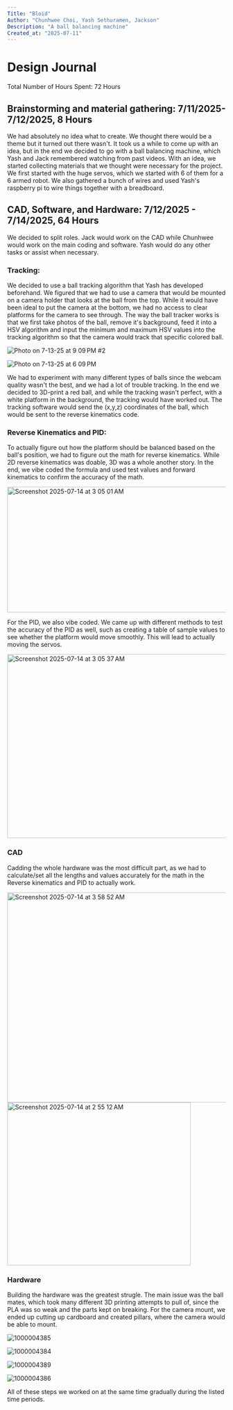 ```yaml
---
Title: "Bloid"
Author: "Chunhwee Choi, Yash Sethuramen, Jackson"
Description: "A ball balancing machine"
Created_at: "2025-07-11"
---
```

# Design Journal
Total Number of Hours Spent: 72 Hours

## Brainstorming and material gathering: 7/11/2025-7/12/2025, 8 Hours
We had absolutely no idea what to create. We thought there would be a theme but it turned out there wasn't. It took us a while to come up with an idea, but in the end we decided to go with a ball balancing machine, which Yash and Jack remembered watching from past videos.
With an idea, we started collecting materials that we thought were necessary for the project. We first started with the huge servos, which we started with 6 of them for a 6 armed robot. 
We also gathered a bunch of wires and used Yash's raspberry pi to wire things together with a breadboard.

## CAD, Software, and Hardware: 7/12/2025 - 7/14/2025, 64 Hours
We decided to split roles. Jack would work on the CAD while Chunhwee would work on the main coding and software. Yash would do any other tasks or assist when necessary. 

### Tracking:
We decided to use a ball tracking algorithm that Yash has developed beforehand. We figured that we had to use a camera that would be mounted on a camera holder that looks at the ball from the top.
While it would have been ideal to put the camera at the bottom, we had no access to clear platforms for the camera to see through.
The way the ball tracker works is that we first take photos of the ball, remove it's background, feed it into a HSV algorithm and input the minimum and maximum HSV values into the tracking algorithm so that the camera would track that specific colored ball.

![Photo on 7-13-25 at 9 09 PM #2](https://github.com/user-attachments/assets/80747b60-e4c2-4fdb-9f02-c6a2d9525ec7)

![Photo on 7-13-25 at 6 09 PM](https://github.com/user-attachments/assets/fa0e95cb-dc11-4aee-88f5-4175dc3cae61)

We had to experiment with many different types of balls since the webcam quality wasn't the best, and we had a lot of trouble tracking. In the end we decided to 3D-print a red ball, and while the tracking wasn't perfect, with a white platform in the background, the tracking would have worked out.
The tracking software would send the (x,y,z) coordinates of the ball, which would be sent to the reverse kinematics code.

### Reverse Kinematics and PID:
To actually figure out how the platform should be balanced based on the ball's position, we had to figure out the math for reverse kinematics. While 2D reverse kinematics was doable, 3D was a whole another story.
In the end, we vibe coded the formula and used test values and forward kinematics to confirm the accuracy of the math.

<img width="519" height="289" alt="Screenshot 2025-07-14 at 3 05 01 AM" src="https://github.com/user-attachments/assets/713fb997-47fc-4708-bf71-a3b1000d1335" />

For the PID, we also vibe coded. We came up with different methods to test the accuracy of the PID as well, such as creating a table of sample values to see whether the platform would move smoothly.
This will lead to actually moving the servos.

<img width="673" height="423" alt="Screenshot 2025-07-14 at 3 05 37 AM" src="https://github.com/user-attachments/assets/d46d36e3-f247-4dae-a899-1648a4de9be8" />

### CAD
Cadding the whole hardware was the most difficult part, as we had to calculate/set all the lengths and values accurately for the math in the Reverse kinematics and PID to actually work.

<img width="552" height="483" alt="Screenshot 2025-07-14 at 3 58 52 AM" src="https://github.com/user-attachments/assets/6d4643be-b018-48a1-952f-4c5e7154806b" />

<img width="423" height="375" alt="Screenshot 2025-07-14 at 2 55 12 AM" src="https://github.com/user-attachments/assets/810c78ef-9a29-460d-8096-df0c92f06335" />


### Hardware
Building the hardware was the greatest strugle. The main issue was the ball mates, which took many different 3D printing attempts to pull of, since the PLA was so weak and the parts kept on breaking.
For the camera mount, we ended up cutting up cardboard and created pillars, where the camera would be able to mount.

![1000004385](https://github.com/user-attachments/assets/936b9ce3-18e1-4d8f-a9bb-28c9909ffaee)

![1000004384](https://github.com/user-attachments/assets/4306268e-80b0-4d8f-989c-3a9daa396b5f)

![1000004389](https://github.com/user-attachments/assets/e10fe7cb-7cf3-41ac-b1c6-65ecf685263f)

![1000004386](https://github.com/user-attachments/assets/583e681c-99e8-4aa3-ac0d-922419fb91be)


All of these steps we worked on at the same time gradually during the listed time periods.


